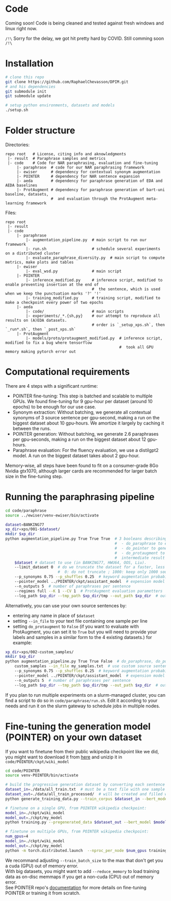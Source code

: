 # Code

Coming soon! Code is being cleaned and tested against fresh windows and linux right now.

`/!\` Sorry for the delay, we got hit pretty hard by COVID. Still comming soon `/!\`

# Installation

```sh
# clone this repo
git clone https://github.com/RaphaelChevasson/DPIM.git
# and his dependencies
git submodule init
git submodule update

# setup python environments, datasets and models
./setup.sh
```

# Folder structure

Directories:
```
repo root   # License, citing info and aknowledgments
 |- result  # Paraphrase samples and metrics
 |- code    # Code for NAR paraphrasing, evaluation and fine-tuning
     |- paraphrase  # code for our NAR paraphrasing framework
     |- ewiser      # dependency for contextual synonym augmentation
     |- POINTER     # dependency for NAR sentence expansion
     |- aeda        # dependency for paraphrase generation of EDA and AEDA baselines
     |- ProtAugment # dependency for paraphrase generation of bart-uni baseline, datasets,
                    #  and evaluation through the ProtAugment meta-learning framework
```

Files:
```
repo root
 |- result
 |- code
     |- paraphrase
         |- augmentation_pipeline.py  # main script to run our framework
         |- run.sh                    # schedule several experiments on a distributed cluster
         |- evaluate_paraphrase_diversity.py  # main script to compute metrics, make plots and tables
     |- ewiser
         |- eval_wsd.py               # main script
     |- POINTER
         |- inference_modified.py     # inference script, modified to enable preventing insertion at the end of
                                      #  the sentence, which is used when we keep the punctuation marks '?' '!'
         |- training_modified.py      # training script, modified to make a checkpoint every power of two epochs
     |- aeda
         |- code/                     # main scripts
         |- experiments/_*.{sh,py}    # our attempt to reproduce all results on (A)EDA datasets.
                                      # order is `_setup_xps.sh`, then `_run*.sh`, then `_post_xps.sh`
     |- ProtAugment
         |- models/proto/protaugment_modified.py  # inference script, modified to fix a bug where tensorflow
                                                  #  took all GPU memory making pytorch error out
```

# Computational requirements

There are 4 steps with a significant runtime:
- POINTER fine-tuning: This step is batched and scalable to multiple GPUs. We found fine-tuning for 9 gpu-hour per dataset (around 10 epochs) to be enough for our use case.
- Synonym extraction: Without batching, we generate all contextual synonyms of 3 source sentence per gpu-second, making a run on the biggest dataset about 10 gpu-hours. We amortize it largely by caching it between the runs.
- POINTER generation: Without batching, we generate 2.6 paraphrases per gpu-seconds, making a run on the biggest dataset about 12 gpu-hours.
- Paraphrase evaluation: For the fluency evaluation, we use a distilgpt2 model. A run on the biggest dataset takes about 2 gpu-hour.

Memory-wise, all steps have been found to fit on a consumer-grade 8Go Nvidia gtx1070, although larger cards are recommended for larger batch size in the fine-tuning step.

# Running the paraphrasing pipeline

```sh
cd code/paraphrase
source ../ewiser/venv-ewiser/bin/activate

dataset=BANKING77
xp_dir=xps/001-$dataset/
mkdir $xp_dir
python augmentation_pipeline.py True True True  # 3 booleans describing which part of the pipeline to launch:
                                                #  - do_paraphrase to extract and augment keywords,
                                                #  - do_pointer to generate paraphrases from them,
                                                #  - do_protaugment to evaluate paraphrases using the ProtAugment framework.
                                                #  intermediate result are kept in --tmp_path so those can be made in multiple runs.
    $dataset # dataset to use (in BANKING77, HWU64, OOS, Liu).
    --limit_dataset 0  # do we truncate the dataset for a faster, less acurate run
                       #  0: do not truncate ; 1000: keep only 1000 source sentences
    --p_synonyms 0.75 --p_shuffles 0.25  # keyword augmentation probabilities
    --pointer_model ../POINTER/ckpt/assistant_model  # expension model to use
    --n_outputs 5  # number of paraphrases per sentence
    --regimes full --K 1 --CV 1  # ProtAugment evaluation parametters
    --log_path $xp_dir --tmp_path $xp_dir/tmp --out_path $xp_dir  # output directories
```

Alternatively, you can use your own source sentences by:
 - entering any name in place of `$dataset`
 - setting `--in_file` to your text file containing one sample per line
 - setting `do_protaugment` to `False` (if you want to evaluate with ProtAugment, you can set it to `True` but you will need to provide your labels and samples in a similar form to the 4 existing datasets.)
for example:
```sh
xp_dir=xps/002-custom_samples/
mkdir $xp_dir
python augmentation_pipeline.py True True False  # do_paraphrase, do_pointer, do_protaugment
    custom_samples --in_file my_samples.txt  # use custom source sentences
    --p_synonyms 0.75 --p_shuffles 0.25  # keyword augmentation probabilities
    --pointer_model ../POINTER/ckpt/assistant_model  # expension model to use
    --n_outputs 5  # number of paraphrases per sentence
    --log_path $xp_dir --tmp_path $xp_dir/tmp --out_path $xp_dir  # output directories
```
    
If you plan to run multiple experiments on a slurm-managed cluster, you can find a script to do so in `code/paraphrase/run.sh`. Edit it according to your needs and run it on the slurm gateway to schedule jobs in multiple nodes.


# Fine-tuning the generation model (POINTER) on your own dataset

If you want to finetune from their public wikipedia checkpoint like we did, you might want to download it from [here](https://yizzhang.blob.core.windows.net/insertiont/ckpt/wiki.tar.gz?sv=2019-10-10&st=2021-03-10T21%3A40%3A57Z&se=2030-03-11T20%3A40%3A00Z&sr=b&sp=r&sig=oYI%2BKrj5wqeFV5jAF6EY15P8%2BtNGI%2F7FIOEox08QFDY%3D) and unizip it in `code/POINTER/ckpt/wiki_model`

```sh
cd code/POINTER
source venv-POINTER/bin/activate

# build the progressive generation dataset by converting each sentence into multiple generation steps:
dataset_in=./data/all_train.txt  # must be a text file with one sample per line
dataset_out=./data/all_train_processed/  # will be created and filled with the training episodes
python generate_training_data.py --train_corpus $dataset_in --bert_model bert-base-uncased --output_dir $dataset_out --clean --task_name my_task

# finetune on a single GPU, from POINTER wikipedia checkpoint:
model_in=./ckpt/wiki_model
model_out=./ckpt/my_model
python training.py --pregenerated_data $dataset_out --bert_model $model_in --output_dir $model_out --epochs 40 --train_batch_size 1 --output_step 1000 --learning_rate 1e-5

# finetune on multiple GPUs, from POINTER wikipedia checkpoint:
num_gpus=4
model_in=./ckpt/wiki_model
model_out=./ckpt/my_model
python -m torch.distributed.launch  --nproc_per_node $num_gpus training.py --pregenerated_data $dataset_out --bert_model $model_in --output_dir $model_out --epochs 40 --train_batch_size 16 --output_step 20000 --learning_rate 1e-5
```

We recommand adjusting `--train_batch_size` to the max that don't get you a cuda (GPU) out of memory error.  
With big datasets, you might want to add `--reduce_memory` to load training data as on-disc memmaps if you get a non-cuda (CPU) out of memory error.  
See POINTER repo's [documentation](https://github.com/dreasysnail/POINTER) for more details on fine-tuning POINTER or training it from scratch.  
